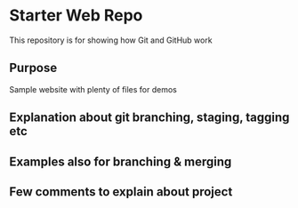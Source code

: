 # Starter Web Repo

This repository is for showing how Git and GitHub work

## Purpose

Sample website with plenty of files for demos

## Explanation about git branching, staging, tagging etc

## Examples also for branching & merging

## Few comments to explain about project
